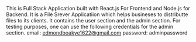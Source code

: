 This is Full Stack Application built with React.js For Frontend and Node.js for Backend. It is a File Srever Applicatiion which helps busineses to distributte files to its clients. It contains the user section and the admin section.
For testing purposes, one can use the following credentials for the admin section.
email: edmondboakye1622@gmail.com
password: adminpassword 
